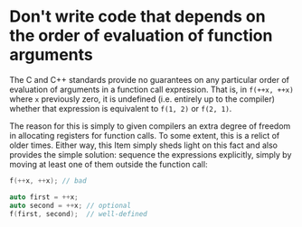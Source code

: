 # Don't write code that depends on the order of evaluation of function arguments

The C and C++ standards provide no guarantees on any particular order of evaluation of arguments in a function call expression. That is, in `f(++x, ++x)` where `x` previously zero, it is undefined (i.e. entirely up to the compiler) whether that expression is equivalent to `f(1, 2)` or `f(2, 1)`.

The reason for this is simply to given compilers an extra degree of freedom in allocating registers for function calls. To some extent, this is a relict of older times. Either way, this Item simply sheds light on this fact and also provides the simple solution: sequence the expressions explicitly, simply by moving at least one of them outside the function call:

```cpp
f(++x, ++x); // bad

auto first = ++x;
auto second = ++x; // optional
f(first, second);  // well-defined
```

